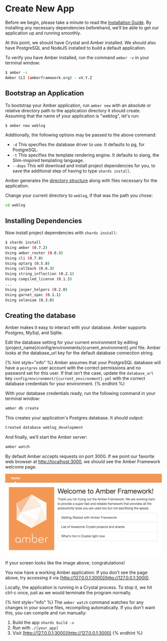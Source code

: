 # Create New App

Before we begin, please take a minute to read the [Installation Guide](installation.md). By installing any necessary dependencies beforehand, we’ll be able to get our application up and running smoothly.

At this point, we should have Crystal and Amber installed. We should also have PostgreSQL and NodeJS installed to build a default application.

To verify you have Amber installed, run the command `amber -v` in your terminal window:

```bash
$ amber -v
Amber CLI (amberframework.org) - vX.Y.Z
```

## Bootstrap an Application

To bootstrap your Amber application, run `amber new` with an absolute or relative directory path to the application directory it should create. Assuming that the name of your application is "weblog", let's run:

```bash
$ amber new weblog
```

Additionally, the following options may be passed to the above command:

* `-d` This specifies the database driver to use. It defaults to pg, for PostgreSQL.
* `-t` This specifies the template rendering engine. It defaults to slang, the Slim-inspired templating language.
* `--deps` This will download and install project dependencies for you, to save the additional step of having to type `shards install`.

Amber generates the [directory structure](https://github.com/amberframework/online-docs/tree/77946b0fbe0e43bff1a43e42ac904d10ff436067/guides/getting-started/Installation/directory-structure.md#directory-structure) along with files necessary for the application.

Change your current directory to `weblog`, if that was the path you chose:

```bash
cd weblog
```

## Installing Dependencies

Now install project dependencies with `shards install`:

```bash
$ shards install
Using amber (0.7.2)
Using amber_router (0.0.3)
Using cli (0.7.0)
Using optarg (0.5.8)
Using callback (0.6.3)
Using string_inflection (0.2.1)
Using compiled_license (0.1.3)
...
Using jasper_helpers (0.2.0)
Using garnet_spec (0.1.1)
Using selenium (0.3.0)
```

## Creating the database

Amber makes it easy to interact with your database. Amber supports Postgres, MySql, and Sqlite.

Edit the database setting for your current environment by editing {project\_name}/config/environments/{current\_environment}.yml file. Amber looks at the database\_url key for the default database connection string.

{% hint style="info" %}
Amber assumes that your PostgreSQL database will have a `postgres` user account with the correct permissions and no password set for this user. If that isn’t the case, update the `database_url` key `config/environment/{current_environment}.yml` with the correct database credentials for your environment.
{% endhint %}

With your database credentials ready, run the following command in your terminal window:

```bash
amber db create
```

This creates your application's Postgres database. It should output:

```bash
Created database weblog_development
```

And finally, we’ll start the Amber server:

```bash
amber watch
```

By default Amber accepts requests on port 3000. If we point our favorite web browser at [http://localhost:3000](http://localhost:3000), we should see the Amber Framework welcome page.

![Oh, yeah!](https://raw.githubusercontent.com/amberframework/site-assets/master/images/amber-framework-welcome.png)

If your screen looks like the image above, congratulations!

You now have a working Amber application. If you don’t see the page above, try accessing it via [http://127.0.0.1:3000](http://127.0.0.1:3000).

Locally, the application is running in a Crystal process. To stop it, we hit ctrl-c once, just as we would terminate the program normally.

{% hint style="info" %}
The `amber watch` command watches for any changes in your source files, recompiling automatically. If you don't want this, you can compile and run manually:  
1. Build the app `shards build -v`  
2. Run with `./[your_app]`  
3. Visit [http://127.0.0.1:3000](http://127.0.0.1:3000)
{% endhint %}

